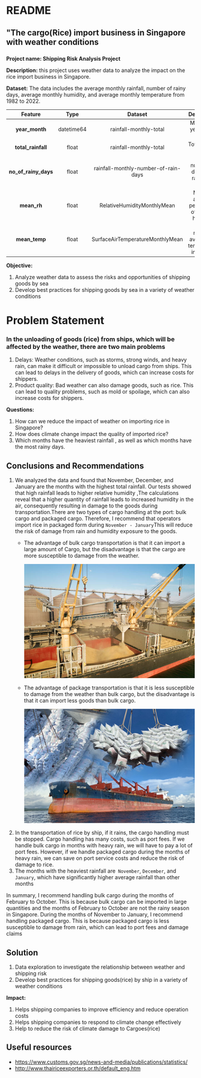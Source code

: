 # README  
## "The cargo(Rice) import business in Singapore with weather conditions
###
**Project name: Shipping Risk Analysis Project**

**Description:** this project uses weather data to analyze the impact on the rice import business in Singapore.

**Dataset:**  The data includes the average monthly rainfall, number of rainy days, average monthly humidity, and average monthly temperature from 1982 to 2022.
              
| Feature          | Type       | Dataset                               | Description                                      |
|:----------------:|:----------:|:-------------------------------------:|:------------------------------------------------:|
| **year_month**   | datetime64 | rainfall-monthly-total                | Month and year of the data                        |
| **total_rainfall** | float      | rainfall-monthly-total                | Total rainfall in mm                             |
| **no_of_rainy_days** | float    | rainfall-monthly-number-of-rain-days  | Total number of days with rain each month          |
| **mean_rh**      | float      | RelativeHumidityMonthlyMean           | Monthly average percentage of relative humidity   |
| **mean_temp**    | float      | SurfaceAirTemperatureMonthlyMean       | The monthly average air temperature in Celsius    |
             
**Objective:** 
   1.  Analyze weather data to assess the risks and opportunities of shipping goods by sea
   2.  Develop best practices for shipping goods by sea in a variety of weather conditions


# Problem Statement
### In the unloading of goods (rice) from ships, which will be affected by the weather, there are two main problems
   1. Delays: Weather conditions, such as storms, strong winds, and heavy rain, can make it difficult or impossible to unload cargo from ships. This can lead to delays in the delivery of goods, which can increase costs for shippers.
   2. Product quality: Bad weather can also damage goods, such as rice. This can lead to quality problems, such as mold or spoilage, which can also increase costs for shippers.

              
              
**Questions:**  
1. How can we reduce the impact of weather on importing rice in Singapore?
2. How does climate change impact the quality of imported rice?
3. Which months have the heaviest rainfall , as well as which months have the most rainy days.


                
## Conclusions and Recommendations

1. We analyzed the data and found that November, December, and January are the months with the highest total rainfall. Our tests showed that high rainfall leads to higher relative humidity ,The calculations reveal that a higher quantity of rainfall leads to increased humidity in the air, consequently resulting in damage to the goods during transportation.There are two types of cargo handling at the port: bulk cargo and packaged cargo. Therefore, I recommend that operators import rice in packaged form during `November - January`This will reduce the risk of damage from rain and humidity exposure to the goods.
    - The advantage of bulk cargo transportation is that it can import a large amount of Cargo, but the disadvantage is that the cargo are more susceptible to damage from the weather.
        
        ![grain](./pictures/grain.jpg)
    
    - The advantage of package transportation is that it is less susceptible to damage from the weather than bulk cargo, but the disadvantage is that it can import less goods than bulk cargo.
    
       ![package](./pictures/package.jpeg)
2. In the transportation of rice by ship, if it rains, the cargo handling must be stopped. Cargo handling has many costs, such as port fees. If we handle bulk cargo in months with heavy rain, we will have to pay a lot of port fees. However, if we handle packaged cargo during the months of heavy rain, we can save on port service costs and reduce the risk of damage to rice.
3. The months with the heaviest rainfall are` November`, `December`, and `January`, which have significantly higher average rainfall than other months

In summary, I recommend handling bulk cargo during the months of February to October. This is because bulk cargo can be imported in large quantities and the months of February to October are not the rainy season in Singapore. During the months of November to January, I recommend handling packaged cargo. This is because packaged cargo is less susceptible to damage from rain, which can lead to port fees and damage claims

## Solution
1. Data exploration to investigate the relationship between weather and shipping risk
2. Develop best practices for shipping goods(rice) by ship in a variety of weather conditions                   

**Impact:** 
1. Helps shipping companies to improve efficiency and reduce operation costs
2. Helps shipping companies to respond to climate change effectively 
3. Help to reduce the risk of climate damage to Cargoes(rice)



## Useful resources 
 - https://www.customs.gov.sg/news-and-media/publications/statistics/
 - http://www.thairiceexporters.or.th/default_eng.htm


```python

```
